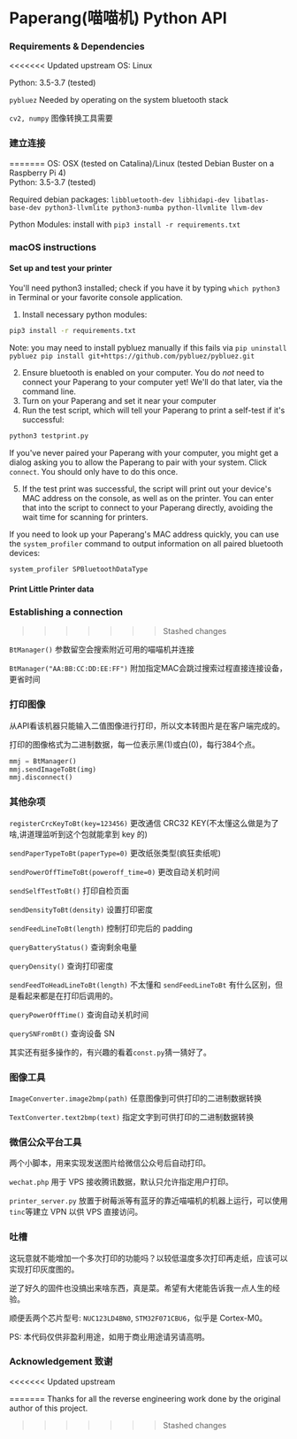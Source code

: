 # Paperang(喵喵机) Python API

### Requirements & Dependencies

<<<<<<< Updated upstream
OS: Linux

Python: 3.5-3.7 (tested)

`pybluez` Needed by operating on the system bluetooth stack
 
`cv2, numpy` 图像转换工具需要

### 建立连接
=======
OS: OSX (tested on Catalina)/Linux (tested Debian Buster on a Raspberry Pi 4)  
Python: 3.5-3.7 (tested)

Required debian packages: `libbluetooth-dev libhidapi-dev libatlas-base-dev python3-llvmlite python3-numba python-llvmlite llvm-dev`

Python Modules: install with `pip3 install -r requirements.txt`

### macOS instructions

#### Set up and test your printer

You'll need python3 installed; check if you have it by typing `which python3` in Terminal or your favorite console application.

1. Install necessary python modules:

```sh
pip3 install -r requirements.txt
```

Note: you may need to install pybluez manually if this fails via `pip uninstall pybluez pip install git+https://github.com/pybluez/pybluez.git`

2. Ensure bluetooth is enabled on your computer. You do _not_ need to connect your Paperang to your computer yet! We'll do that later, via the command line.
3. Turn on your Paperang and set it near your computer
4. Run the test script, which will tell your Paperang to print a self-test if it's successful:

```sh
python3 testprint.py
```

If you've never paired your Paperang with your computer, you might get a dialog asking you to allow the Paperang to pair with your system. Click `connect`. You should only have to do this once.

5. If the test print was successful, the script will print out your device's MAC address on the console, as well as on the printer. You can enter that into the script to connect to your Paperang directly, avoiding the wait time for scanning for printers.

If you need to look up your Paperang's MAC address quickly, you can use the `system_profiler` command to output information on all paired bluetooth devices:

```sh
system_profiler SPBluetoothDataType
```

#### Print Little Printer data

### Establishing a connection
>>>>>>> Stashed changes

`BtManager()` 参数留空会搜索附近可用的喵喵机并连接

`BtManager("AA:BB:CC:DD:EE:FF")` 附加指定MAC会跳过搜索过程直接连接设备，更省时间

### 打印图像

从API看该机器只能输入二值图像进行打印，所以文本转图片是在客户端完成的。

打印的图像格式为二进制数据，每一位表示黑(1)或白(0)，每行384个点。

```python
mmj = BtManager()
mmj.sendImageToBt(img)
mmj.disconnect()
```

### 其他杂项

`registerCrcKeyToBt(key=123456)` 更改通信 CRC32 KEY(不太懂这么做是为了啥,讲道理监听到这个包就能拿到 key 的)

`sendPaperTypeToBt(paperType=0)` 更改纸张类型(疯狂卖纸呢)

`sendPowerOffTimeToBt(poweroff_time=0)` 更改自动关机时间

`sendSelfTestToBt()` 打印自检页面

`sendDensityToBt(density)` 设置打印密度

`sendFeedLineToBt(length)` 控制打印完后的 padding

`queryBatteryStatus()` 查询剩余电量

`queryDensity()` 查询打印密度

`sendFeedToHeadLineToBt(length)` 不太懂和 `sendFeedLineToBt` 有什么区别，但是看起来都是在打印后调用的。

`queryPowerOffTime()` 查询自动关机时间

`querySNFromBt()` 查询设备 SN

其实还有挺多操作的，有兴趣的看着`const.py`猜一猜好了。

### 图像工具

`ImageConverter.image2bmp(path)` 任意图像到可供打印的二进制数据转换

`TextConverter.text2bmp(text)` 指定文字到可供打印的二进制数据转换

### 微信公众平台工具

两个小脚本，用来实现发送图片给微信公众号后自动打印。

`wechat.php` 用于 VPS 接收腾讯数据，默认只允许指定用户打印。

`printer_server.py` 放置于树莓派等有蓝牙的靠近喵喵机的机器上运行，可以使用`tinc`等建立 VPN 以供 VPS 直接访问。

### 吐槽

这玩意就不能增加一个多次打印的功能吗？以较低温度多次打印再走纸，应该可以实现打印灰度图的。

逆了好久的固件也没搞出来啥东西，真是菜。希望有大佬能告诉我一点人生的经验。

顺便丢两个芯片型号: `NUC123LD4BN0`, `STM32F071CBU6`，似乎是 Cortex-M0。

PS: 本代码仅供非盈利用途，如用于商业用途请另请高明。

### Acknowledgement 致谢

<<<<<<< Updated upstream

=======
Thanks for all the reverse engineering work done by the original author of this project.
>>>>>>> Stashed changes
